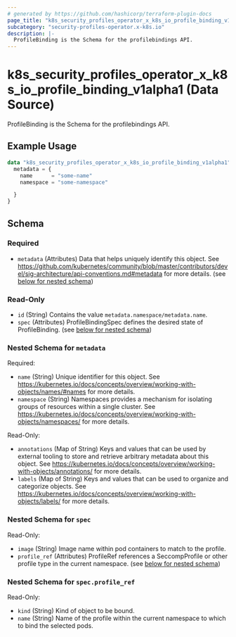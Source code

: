 ```yaml
---
# generated by https://github.com/hashicorp/terraform-plugin-docs
page_title: "k8s_security_profiles_operator_x_k8s_io_profile_binding_v1alpha1 Data Source - terraform-provider-k8s"
subcategory: "security-profiles-operator.x-k8s.io"
description: |-
  ProfileBinding is the Schema for the profilebindings API.
---
```


# k8s_security_profiles_operator_x_k8s_io_profile_binding_v1alpha1 (Data Source)

ProfileBinding is the Schema for the profilebindings API.

## Example Usage

```terraform
data "k8s_security_profiles_operator_x_k8s_io_profile_binding_v1alpha1" "example" {
  metadata = {
    name      = "some-name"
    namespace = "some-namespace"

  }
}
```

<!-- schema generated by tfplugindocs -->
## Schema

### Required

- `metadata` (Attributes) Data that helps uniquely identify this object. See https://github.com/kubernetes/community/blob/master/contributors/devel/sig-architecture/api-conventions.md#metadata for more details. (see [below for nested schema](#nestedatt--metadata))

### Read-Only

- `id` (String) Contains the value `metadata.namespace/metadata.name`.
- `spec` (Attributes) ProfileBindingSpec defines the desired state of ProfileBinding. (see [below for nested schema](#nestedatt--spec))

<a id="nestedatt--metadata"></a>
### Nested Schema for `metadata`

Required:

- `name` (String) Unique identifier for this object. See https://kubernetes.io/docs/concepts/overview/working-with-objects/names/#names for more details.
- `namespace` (String) Namespaces provides a mechanism for isolating groups of resources within a single cluster. See https://kubernetes.io/docs/concepts/overview/working-with-objects/namespaces/ for more details.

Read-Only:

- `annotations` (Map of String) Keys and values that can be used by external tooling to store and retrieve arbitrary metadata about this object. See https://kubernetes.io/docs/concepts/overview/working-with-objects/annotations/ for more details.
- `labels` (Map of String) Keys and values that can be used to organize and categorize objects. See https://kubernetes.io/docs/concepts/overview/working-with-objects/labels/ for more details.


<a id="nestedatt--spec"></a>
### Nested Schema for `spec`

Read-Only:

- `image` (String) Image name within pod containers to match to the profile.
- `profile_ref` (Attributes) ProfileRef references a SeccompProfile or other profile type in the current namespace. (see [below for nested schema](#nestedatt--spec--profile_ref))

<a id="nestedatt--spec--profile_ref"></a>
### Nested Schema for `spec.profile_ref`

Read-Only:

- `kind` (String) Kind of object to be bound.
- `name` (String) Name of the profile within the current namespace to which to bind the selected pods.
